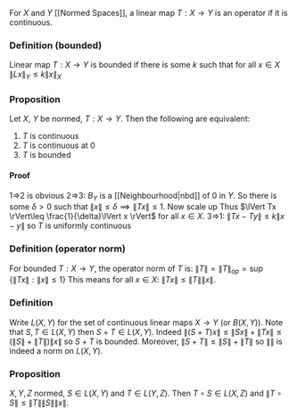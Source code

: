 For $X$ and $Y$ [[Normed Spaces]], a linear map $T:X\to Y$ is an operator if it is continuous.
### Definition (bounded)
Linear map $T:X\to Y$ is bounded if there is some $k$ such that for all $x \in X$ $\lVert Lx \rVert_{Y}\leq k\lVert x \rVert_{X}$
### Proposition
Let $X$, $Y$ be normed, $T:X\to Y$. Then the following are equivalent:
1. $T$ is continuous
2. $T$ is continuous at $0$
3. $T$ is bounded
#### Proof
1=>2 is obvious
2=>3:
$B_{Y}$ is a [[Neighbourhood|nbd]] of 0 in $Y$.
So there is some $\delta>0$ such that $\lVert x \rVert\leq\delta\implies \lVert Tx \rVert\leq 1$.
Now scale up
Thus $\lVert Tx \rVert\leq \frac{1}{\delta}\lVert x \rVert$ for all $x \in X$.
3=>1: $\lVert Tx-Ty \rVert\leq k\lVert x-y \rVert$ so $T$ is uniformly continuous


### Definition (operator norm)
For bounded $T:X\to Y$, the operator norm of $T$ is:
$\lVert T \rVert=\lVert T \rVert_{op}=\sup \{ \lVert Tx \rVert:\lVert x \rVert\leq 1 \}$
This means for all $x \in X:\ \lVert Tx \rVert\leq \lVert T \rVert\lVert x \rVert$.

### Definition
Write $L(X,Y)$ for the set of continuous linear maps $X\to Y$ (or $B(X,Y)$). 
Note that $S,T \in L(X,Y)$ then $S+T\in L(X,Y)$.
Indeed $\lVert (S+T)x \rVert\leq \lVert Sx \rVert+\lVert Tx \rVert\leq (\lVert S \rVert+\lVert T \rVert)\lVert x \rVert$ so $S+T$ is bounded. Moreover, $\lVert S+T \rVert\leq \lVert S \rVert+\lVert T \rVert$ so $\lVert  \rVert$ is indeed a norm on $L(X,Y)$.

### Proposition
$X,Y,Z$ normed, $S\in L(X,Y)$ and $T\in L(Y,Z)$. Then $T\circ S\in L(X,Z)$ and $\lVert T\circ S \rVert\leq \lVert T \rVert\lVert S \rVert\lVert x \rVert$.
